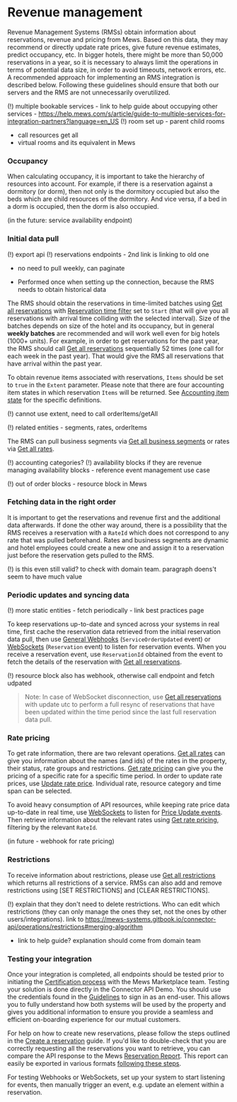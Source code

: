 # Revenue management

Revenue Management Systems (RMSs) obtain information about reservations, revenue and pricing from Mews. Based on this data, they may recommend or directly update rate prices, give future revenue estimates, predict occupancy, etc. In bigger hotels, there might be more than 50,000 reservations in a year, so it is necessary to always limit the operations in terms of potential data size, in order to avoid timeouts, network errors, etc.
A recommended approach for implementing an RMS integration is described below. Following these guidelines should ensure that both our servers and the RMS are not unnecessarily overutilized.

(!) multiple bookable services - link to help guide about occupying other services - https://help.mews.com/s/article/guide-to-multiple-services-for-integration-partners?language=en_US
(!) room set up - parent child rooms
- call resources get all
- virtual rooms and its equivalent in Mews

### Occupancy

When calculating occupancy, it is important to take the hierarchy of resources into account.
For example, if there is a reservation against a dormitory (or dorm), then not only is the dormitory occupied but also the beds which are child resources of the dormitory.
And vice versa, if a bed in a dorm is occupied, then the dorm is also occupied.

(in the future: service availability endpoint) 

### Initial data pull

(!) export api
(!) reservations endpoints - 2nd link is linking to old one
- no need to pull weekly, can paginate

* Performed once when setting up the connection, because the RMS needs to obtain historical data

The RMS should obtain the reservations in time-limited batches using [Get all reservations](../operations/reservations.md#get-all-reservations-ver-2023-06-06) with [Reservation time filter](../operations/reservations.md#reservation-time-filter) set to `Start` \(that will give you all reservations with arrival time colliding with the selected interval\). Size of the batches depends on size of the hotel and its occupancy, but in general **weekly batches** are recommended and will work well even for big hotels \(1000+ units\).
For example, in order to get reservations for the past year, the RMS should call [Get all reservations](../operations/reservations.md#get-all-reservations-ver-2023-06-06) sequentially 52 times \(one call for each week in the past year\). That would give the RMS all reservations that have arrival within the past year.

To obtain revenue items associated with reservations, `Items` should be set to `true` in the `Extent` parameter. Please note that there are four accounting item states in which reservation `Items` will be returned. See [Accounting item state](../operations/accountingitems.md#accounting-item-state) for the specific definitions.

(!) cannot use extent, need to call orderItems/getAll

(!) related entities - segments, rates, orderItems

The RMS can pull business segments via [Get all business segments](../operations/businesssegments.md#get-all-business-segments) or rates via [Get all rates](../operations/rates.md#get-all-rates). 

(!) accounting categories?
(!) availability blocks if they are revenue managing availability blocks - reference event management use case 

(!) out of order blocks - resource block in Mews 

### Fetching data in the right order

It is important to get the reservations and revenue first and the additional data afterwards.
If done the other way around, there is a possibility that the RMS receives a reservation with a `RateId` which does not correspond to any rate that was pulled beforehand. Rates and business segments are dynamic and hotel employees could create a new one and assign it to a reservation just before the reservation gets pulled to the RMS.

(!) is this even still valid? to check with domain team. paragraph doens't seem to have much value

### Periodic updates and syncing data

(!) more static entities - fetch periodically - link best practices page 

To keep reservations up-to-date and synced across your systems in real time, first cache the reservation data retrieved from the initial reservation data pull, then use [General Webhooks](../webhooks/wh-general.md) \(`ServiceOrderUpdated` event\) or [WebSockets](../websockets/README.md) \(`Reservation` event\) to listen for reservation events.
When you receive a reservation event, use `ReservationId` obtained from the event to fetch the details of the reservation with [Get all reservations](../operations/reservations.md#get-all-reservations-ver-2023-06-06).

(!) resource block also has webhook, otherwise call endpoint and fetch udpated 

> Note: In case of WebSocket disconnection, use [Get all reservations](../operations/reservations.md#get-all-reservations-ver-2023-06-06) with update utc to perform a full resync of reservations that have been updated within the time period since the last full reservation data pull.


### Rate pricing

To get rate information, there are two relevant operations. [Get all rates](../operations/rates.md#get-all-rates) can give you information about the names \(and ids\) of the rates in the property, their status, rate groups and restrictions.
[Get rate pricing](../operations/rates.md#get-rate-pricing) can give you the pricing of a specific rate for a specific time period.
In order to update rate prices, use [Update rate price](../operations/rates.md#update-rate-price).
Individual rate, resource category and time span can be selected. 

To avoid heavy consumption of API resources, while keeping rate price data up-to-date in real time, use [WebSockets](../websockets/README.md) to listen for [Price Update events](../websockets/README.md#price-update-event).
Then retrieve information about the relevant rates using [Get rate pricing](../operations/rates.md#get-rate-pricing), filtering by the relevant `RateId`.

(in future - webhook for rate pricing) 

### Restrictions

To receive information about restrictions, please use [Get all restrictions](../operations/restrictions.md#get-all-restrictions) which returns all restrictions of a service.
RMSs can also add and remove restrictions using [SET RESTRICTIONS] and [CLEAR RESTRICTIONS].

(!) explain that they don't need to delete restrictions. Who can edit which restrictions (they can only manage the ones they set, not the ones by other users/integrations). link to https://mews-systems.gitbook.io/connector-api/operations/restrictions#merging-algorithm
- link to help guide? explanation should come from domain team 



### Testing your integration

Once your integration is completed, all endpoints should be tested prior to initiating the [Certification process](https://help.mews.com/s/article/connector-api-certification-what-to-expect?language=en_US) with the Mews Marketplace team. Testing your solution is done directly in the Connector API Demo.
You should use the credentials found in the [Guidelines](../guidelines/README.md) to sign in as an end-user.
This allows you to fully understand how both systems will be used by the property and gives you additional information to ensure you provide a seamless and efficient on-boarding experience for our mutual customers.

For help on how to create new reservations, please follow the steps outlined in the [Create a reservation](https://help.mews.com/s/article/create-a-reservation?language=en_US) guide.
If you'd like to double-check that you are correctly requesting all the reservations you want to retrieve, you can compare the API response to the Mews [Reservation Report](https://help.mews.com/s/article/reservation-report?language=en_US).
This report can easily be exported in various formats [following these steps](https://help.mews.com/s/article/schedule-report-exports?language=en_US).

For testing Webhooks or WebSockets, set up your system to start listening for events, then manually trigger an event, e.g. update an element within a reservation.

